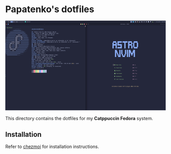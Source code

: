 # Papatenko's dotfiles

![image](./screenshot.png)

This directory contains the dotfiles for my **Catppuccin Fedora** system.

## Installation

Refer to [chezmoi](https://github.com/twpayne/chezmoi) for installation instructions.
